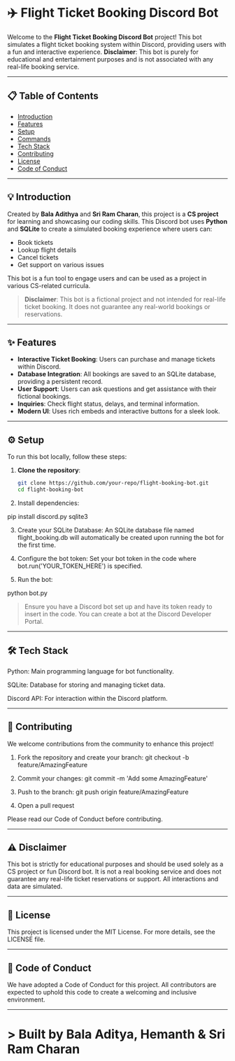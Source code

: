 
# ✈️ Flight Ticket Booking Discord Bot

Welcome to the **Flight Ticket Booking Discord Bot** project! This bot simulates a flight ticket booking system within Discord, providing users with a fun and interactive experience. **Disclaimer**: This bot is purely for educational and entertainment purposes and is not associated with any real-life booking service.

---

## 📋 Table of Contents
- [Introduction](#-introduction)
- [Features](#-features)
- [Setup](#-setup)
- [Commands](#-commands)
- [Tech Stack](#-tech-stack)
- [Contributing](#-contributing)
- [License](#-license)
- [Code of Conduct](#-code-of-conduct)

---

## 💡 Introduction

Created by **Bala Adithya** and **Sri Ram Charan**, this project is a **CS project** for learning and showcasing our coding skills. This Discord bot uses **Python** and **SQLite** to create a simulated booking experience where users can:
- Book tickets
- Lookup flight details
- Cancel tickets
- Get support on various issues

This bot is a fun tool to engage users and can be used as a project in various CS-related curricula.

> **Disclaimer**: This bot is a fictional project and not intended for real-life ticket booking. It does not guarantee any real-world bookings or reservations.

---

## ✨ Features

- **Interactive Ticket Booking**: Users can purchase and manage tickets within Discord.
- **Database Integration**: All bookings are saved to an SQLite database, providing a persistent record.
- **User Support**: Users can ask questions and get assistance with their fictional bookings.
- **Inquiries**: Check flight status, delays, and terminal information.
- **Modern UI**: Uses rich embeds and interactive buttons for a sleek look.

---

## ⚙️ Setup

To run this bot locally, follow these steps:

1. **Clone the repository**:
   ```bash
   git clone https://github.com/your-repo/flight-booking-bot.git
   cd flight-booking-bot

2. Install dependencies:

pip install discord.py sqlite3


3. Create your SQLite Database: An SQLite database file named flight_booking.db will automatically be created upon running the bot for the first time.


4. Configure the bot token: Set your bot token in the code where bot.run('YOUR_TOKEN_HERE') is specified.


5. Run the bot:

python bot.py



> Ensure you have a Discord bot set up and have its token ready to insert in the code. You can create a bot at the Discord Developer Portal.




---

## 🛠️ Tech Stack

Python: Main programming language for bot functionality.

SQLite: Database for storing and managing ticket data.

Discord API: For interaction within the Discord platform.



---

## 🤝 Contributing

We welcome contributions from the community to enhance this project!

1. Fork the repository and create your branch: git checkout -b feature/AmazingFeature


2. Commit your changes: git commit -m 'Add some AmazingFeature'


3. Push to the branch: git push origin feature/AmazingFeature


4. Open a pull request



Please read our Code of Conduct before contributing.


---

## ⚠️ Disclaimer

This bot is strictly for educational purposes and should be used solely as a CS project or fun Discord bot. It is not a real booking service and does not guarantee any real-life ticket reservations or support. All interactions and data are simulated.


---

## 📝 License

This project is licensed under the MIT License. For more details, see the LICENSE file.


---

## 📜 Code of Conduct

We have adopted a Code of Conduct for this project. All contributors are expected to uphold this code to create a welcoming and inclusive environment.


---

# > Built by Bala Aditya, Hemanth & Sri Ram Charan 

